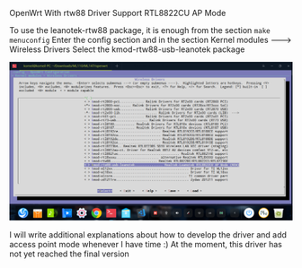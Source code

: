 OpenWrt With rtw88 Driver Support RTL8822CU AP Mode

To use the leanotek-rtw88 package, it is enough from the section
`make menuconfig`
Enter the config section and in the section
Kernel modules ---> Wireless Drivers
Select the kmod-rtw88-usb-leanotek package

![openwrt-config](include/configg.png)

I will write additional explanations about how to develop the driver and add access point mode whenever I have time :)
At the moment, this driver has not yet reached the final version
